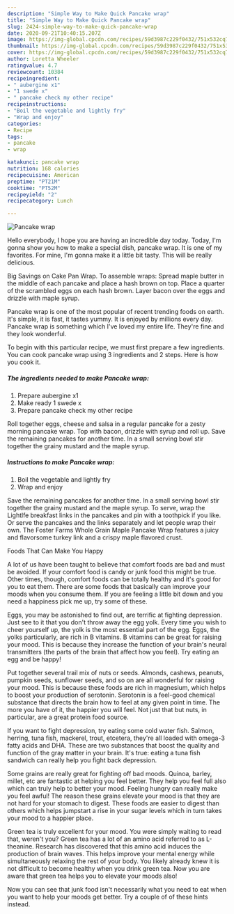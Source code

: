 ```yaml
---
description: "Simple Way to Make Quick Pancake wrap"
title: "Simple Way to Make Quick Pancake wrap"
slug: 2424-simple-way-to-make-quick-pancake-wrap
date: 2020-09-21T10:40:15.207Z
image: https://img-global.cpcdn.com/recipes/59d3987c229f0432/751x532cq70/pancake-wrap-recipe-main-photo.jpg
thumbnail: https://img-global.cpcdn.com/recipes/59d3987c229f0432/751x532cq70/pancake-wrap-recipe-main-photo.jpg
cover: https://img-global.cpcdn.com/recipes/59d3987c229f0432/751x532cq70/pancake-wrap-recipe-main-photo.jpg
author: Loretta Wheeler
ratingvalue: 4.7
reviewcount: 10384
recipeingredient:
- " aubergine x1"
- "1 swede x"
- " pancake check my other recipe"
recipeinstructions:
- "Boil the vegetable and lightly fry"
- "Wrap and enjoy"
categories:
- Recipe
tags:
- pancake
- wrap

katakunci: pancake wrap 
nutrition: 168 calories
recipecuisine: American
preptime: "PT21M"
cooktime: "PT52M"
recipeyield: "2"
recipecategory: Lunch

---
```



![Pancake wrap](https://img-global.cpcdn.com/recipes/59d3987c229f0432/751x532cq70/pancake-wrap-recipe-main-photo.jpg)

Hello everybody, I hope you are having an incredible day today. Today, I'm gonna show you how to make a special dish, pancake wrap. It is one of my favorites. For mine, I'm gonna make it a little bit tasty. This will be really delicious.

Big Savings on Cake Pan Wrap. To assemble wraps: Spread maple butter in the middle of each pancake and place a hash brown on top. Place a quarter of the scrambled eggs on each hash brown. Layer bacon over the eggs and drizzle with maple syrup.

Pancake wrap is one of the most popular of recent trending foods on earth. It's simple, it is fast, it tastes yummy. It is enjoyed by millions every day. Pancake wrap is something which I've loved my entire life. They're fine and they look wonderful.


To begin with this particular recipe, we must first prepare a few ingredients. You can cook pancake wrap using 3 ingredients and 2 steps. Here is how you cook it.

<!--inarticleads1-->

##### The ingredients needed to make Pancake wrap:

1. Prepare  aubergine x1
1. Make ready 1 swede x
1. Prepare  pancake check my other recipe


Roll together eggs, cheese and salsa in a regular pancake for a zesty morning pancake wrap. Top with bacon, drizzle with syrup and roll up. Save the remaining pancakes for another time. In a small serving bowl stir together the grainy mustard and the maple syrup. 

<!--inarticleads2-->

##### Instructions to make Pancake wrap:

1. Boil the vegetable and lightly fry
1. Wrap and enjoy


Save the remaining pancakes for another time. In a small serving bowl stir together the grainy mustard and the maple syrup. To serve, wrap the Lightlfe breakfast links in the pancakes and pin with a toothpick if you like. Or serve the pancakes and the links separately and let people wrap their own. The Foster Farms Whole Grain Maple Pancake Wrap features a juicy and flavorsome turkey link and a crispy maple flavored crust. 

Foods That Can Make You Happy


A lot of us have been taught to believe that comfort foods are bad and must be avoided. If your comfort food is candy or junk food this might be true. Other times, though, comfort foods can be totally healthy and it's good for you to eat them. There are some foods that basically can improve your moods when you consume them. If you are feeling a little bit down and you need a happiness pick me up, try some of these.

Eggs, you may be astonished to find out, are terrific at fighting depression. Just see to it that you don't throw away the egg yolk. Every time you wish to cheer yourself up, the yolk is the most essential part of the egg. Eggs, the yolks particularly, are rich in B vitamins. B vitamins can be great for raising your mood. This is because they increase the function of your brain's neural transmitters (the parts of the brain that affect how you feel). Try eating an egg and be happy!

Put together several trail mix of nuts or seeds. Almonds, cashews, peanuts, pumpkin seeds, sunflower seeds, and so on are all wonderful for raising your mood. This is because these foods are rich in magnesium, which helps to boost your production of serotonin. Serotonin is a feel-good chemical substance that directs the brain how to feel at any given point in time. The more you have of it, the happier you will feel. Not just that but nuts, in particular, are a great protein food source.

If you want to fight depression, try eating some cold water fish. Salmon, herring, tuna fish, mackerel, trout, etcetera, they're all loaded with omega-3 fatty acids and DHA. These are two substances that boost the quality and function of the gray matter in your brain. It's true: eating a tuna fish sandwich can really help you fight back depression. 

Some grains are really great for fighting off bad moods. Quinoa, barley, millet, etc are fantastic at helping you feel better. They help you feel full also which can truly help to better your mood. Feeling hungry can really make you feel awful! The reason these grains elevate your mood is that they are not hard for your stomach to digest. These foods are easier to digest than others which helps jumpstart a rise in your sugar levels which in turn takes your mood to a happier place.

Green tea is truly excellent for your mood. You were simply waiting to read that, weren't you? Green tea has a lot of an amino acid referred to as L-theanine. Research has discovered that this amino acid induces the production of brain waves. This helps improve your mental energy while simultaneously relaxing the rest of your body. You likely already knew it is not difficult to become healthy when you drink green tea. Now you are aware that green tea helps you to elevate your moods also!

Now you can see that junk food isn't necessarily what you need to eat when you want to help your moods get better. Try  a  couple of  of  these  hints  instead.

